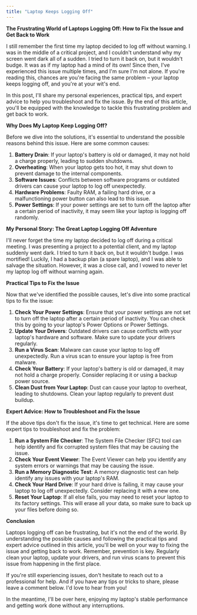 ```yaml
---
title: "Laptop Keeps Logging Off"
---
```


**The Frustrating World of Laptops Logging Off: How to Fix the Issue and Get Back to Work**

I still remember the first time my laptop decided to log off without warning. I was in the middle of a critical project, and I couldn't understand why my screen went dark all of a sudden. I tried to turn it back on, but it wouldn't budge. It was as if my laptop had a mind of its own! Since then, I've experienced this issue multiple times, and I'm sure I'm not alone. If you're reading this, chances are you're facing the same problem – your laptop keeps logging off, and you're at your wit's end.

In this post, I'll share my personal experiences, practical tips, and expert advice to help you troubleshoot and fix the issue. By the end of this article, you'll be equipped with the knowledge to tackle this frustrating problem and get back to work.

**Why Does My Laptop Keep Logging Off?**

Before we dive into the solutions, it's essential to understand the possible reasons behind this issue. Here are some common causes:

1. **Battery Drain**: If your laptop's battery is old or damaged, it may not hold a charge properly, leading to sudden shutdowns.
2. **Overheating**: When your laptop gets too hot, it may shut down to prevent damage to the internal components.
3. **Software Issues**: Conflicts between software programs or outdated drivers can cause your laptop to log off unexpectedly.
4. **Hardware Problems**: Faulty RAM, a failing hard drive, or a malfunctioning power button can also lead to this issue.
5. **Power Settings**: If your power settings are set to turn off the laptop after a certain period of inactivity, it may seem like your laptop is logging off randomly.

**My Personal Story: The Great Laptop Logging Off Adventure**

I'll never forget the time my laptop decided to log off during a critical meeting. I was presenting a project to a potential client, and my laptop suddenly went dark. I tried to turn it back on, but it wouldn't budge. I was mortified! Luckily, I had a backup plan (a spare laptop), and I was able to salvage the situation. However, it was a close call, and I vowed to never let my laptop log off without warning again.

**Practical Tips to Fix the Issue**

Now that we've identified the possible causes, let's dive into some practical tips to fix the issue:

1. **Check Your Power Settings**: Ensure that your power settings are not set to turn off the laptop after a certain period of inactivity. You can check this by going to your laptop's Power Options or Power Settings.
2. **Update Your Drivers**: Outdated drivers can cause conflicts with your laptop's hardware and software. Make sure to update your drivers regularly.
3. **Run a Virus Scan**: Malware can cause your laptop to log off unexpectedly. Run a virus scan to ensure your laptop is free from malware.
4. **Check Your Battery**: If your laptop's battery is old or damaged, it may not hold a charge properly. Consider replacing it or using a backup power source.
5. **Clean Dust from Your Laptop**: Dust can cause your laptop to overheat, leading to shutdowns. Clean your laptop regularly to prevent dust buildup.

**Expert Advice: How to Troubleshoot and Fix the Issue**

If the above tips don't fix the issue, it's time to get technical. Here are some expert tips to troubleshoot and fix the problem:

1. **Run a System File Checker**: The System File Checker (SFC) tool can help identify and fix corrupted system files that may be causing the issue.
2. **Check Your Event Viewer**: The Event Viewer can help you identify any system errors or warnings that may be causing the issue.
3. **Run a Memory Diagnostic Test**: A memory diagnostic test can help identify any issues with your laptop's RAM.
4. **Check Your Hard Drive**: If your hard drive is failing, it may cause your laptop to log off unexpectedly. Consider replacing it with a new one.
5. **Reset Your Laptop**: If all else fails, you may need to reset your laptop to its factory settings. This will erase all your data, so make sure to back up your files before doing so.

**Conclusion**

Laptops logging off can be frustrating, but it's not the end of the world. By understanding the possible causes and following the practical tips and expert advice outlined in this article, you'll be well on your way to fixing the issue and getting back to work. Remember, prevention is key. Regularly clean your laptop, update your drivers, and run virus scans to prevent this issue from happening in the first place.

If you're still experiencing issues, don't hesitate to reach out to a professional for help. And if you have any tips or tricks to share, please leave a comment below. I'd love to hear from you!

In the meantime, I'll be over here, enjoying my laptop's stable performance and getting work done without any interruptions.